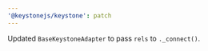 ```yaml
---
'@keystonejs/keystone': patch
---
```


Updated `BaseKeystoneAdapter` to pass `rels` to `._connect()`.
